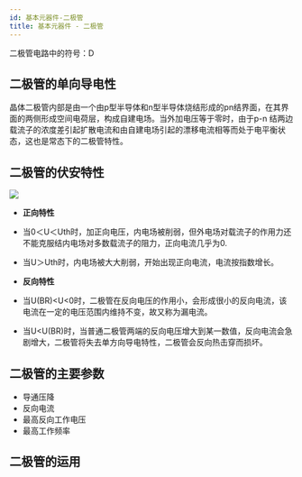 ```yaml
---
id: 基本元器件-二极管
title: 基本元器件 - 二极管
---
```


二极管电路中的符号：D

## 二极管的单向导电性

晶体二极管内部是由一个由p型半导体和n型半导体烧结形成的pn结界面，在其界面的两侧形成空间电荷层，构成自建电场。当外加电压等于零时，由于p-n 结两边载流子的浓度差引起扩散电流和由自建电场引起的漂移电流相等而处于电平衡状态，这也是常态下的二极管特性。

## 二极管的伏安特性

![](https://www.chip37.com/upload/image/20190830/%E4%BA%8C%E6%9E%81%E7%AE%A1%E4%BC%8F%E5%AE%89%E6%9B%B2%E7%BA%BF.jpg)

- **正向特性**
- 当0＜U＜Uth时，加正向电压，内电场被削弱，但外电场对载流子的作用力还不能克服结内电场对多数载流子的阻力，正向电流几乎为0.
- 当U＞Uth时，内电场被大大削弱，开始出现正向电流，电流按指数增长。

- **反向特性**
- 当U(BR)<U<0时，二极管在反向电压的作用小，会形成很小的反向电流，该电流在一定的电压范围内维持不变，故又称为漏电流。
- 当U<U(BR)时，当普通二极管两端的反向电压增大到某一数值，反向电流会急剧增大，二极管将失去单方向导电特性，二极管会反向热击穿而损坏。

## 二极管的主要参数

- 导通压降
- 反向电流
- 最高反向工作电压 
- 最高工作频率

## 二极管的运用





